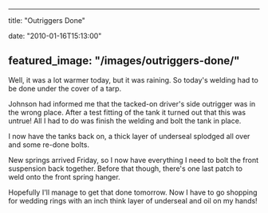 
---
title: "Outriggers Done"

date: "2010-01-16T15:13:00"

featured_image: "/images/outriggers-done/"
---


Well, it was a lot warmer today, but it was raining.  So today's welding had to be done under the cover of a tarp.

Johnson had informed me that the tacked-on driver's side outrigger was in the wrong place.  After a test fitting of the tank it turned out that this was untrue!  All I had to do was finish the welding and bolt the tank in place.

I now have the tanks back on, a thick layer of underseal splodged all over and some re-done bolts.

New springs arrived Friday, so I now have everything I need to bolt the front suspension back together.  Before that though, there's one last patch to weld onto the front spring hanger.

Hopefully I'll manage to get that done tomorrow.  Now I have to go shopping for wedding rings with an inch think layer of underseal and oil on my hands!